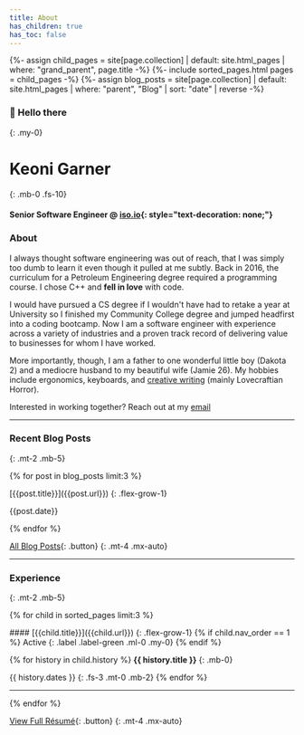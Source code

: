 ```yaml
---
title: About
has_children: true
has_toc: false
---
```

{%- assign child_pages = site[page.collection]
 | default: site.html_pages
 | where: "grand_parent", page.title -%}
{%- include sorted_pages.html pages = child_pages -%}
{%- assign blog_posts = site[page.collection]
 | default: site.html_pages
 | where: "parent", "Blog"
 | sort: "date" | reverse -%}

### 👋 Hello there
{: .my-0}

# Keoni Garner
{: .mb-0 .fs-10}

#### Senior Software Engineer @ [iso.io](https://iso.io){: style="text-decoration: none;"}

### About

I always thought software engineering was out of reach, that I was simply too dumb to learn it even though it pulled at me subtly. Back in 2016, the curriculum for a Petroleum Engineering degree required a programming course. I chose C++ and **fell in love** with code.

I would have pursued a CS degree if I wouldn't have had to retake a year at University so I finished my Community College degree and jumped headfirst into a coding bootcamp. Now I am a software engineer with experience across a variety of industries and a proven track record of delivering value to businesses for whom I have worked.

More importantly, though, I am a father to one wonderful little boy (Dakota 2) and a mediocre husband to my beautiful wife (Jamie 26). My hobbies include ergonomics, keyboards, and [creative writing](/writing/) (mainly Lovecraftian Horror).

Interested in working together? Reach out at my [email](mailto:keoni_garner@yahoo.com)

- - -

### Recent Blog Posts
{: .mt-2 .mb-5}

{% for post in blog_posts limit:3 %}
<div class="d-flex" markdown=1>
[{{post.title}}]({{post.url}})
{: .flex-grow-1}

{{post.date}}
</div>
{% endfor %}

[All Blog Posts](/blog){: .button}
{: .mt-4 .mx-auto}

- - -

### Experience
{: .mt-2 .mb-5}

{% for child in sorted_pages limit:3 %}

<div class="mb-2" markdown="1">
####  [{{child.title}}]({{child.url}})
{: .flex-grow-1}
{% if child.nav_order == 1 %}
Active
{: .label .label-green .ml-0 .my-0}
{% endif %}
</div>

{% for history in child.history %}
**{{ history.title }}**
{: .mb-0}

{{ history.dates }}
{: .fs-3 .mt-0 .mb-2}
{% endfor %}

- - -

{% endfor %}

[View Full Résumé](/resume){: .button}
{: .mt-4 .mx-auto}